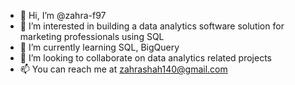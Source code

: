 - 👋 Hi, I’m @zahra-f97
- 👀 I’m interested in building a data analytics software solution for marketing professionals using SQL 
- 🌱 I’m currently learning SQL, BigQuery 
- 💞️ I’m looking to collaborate on data analytics related projects
- 📫 You can reach me at zahrashah140@gmail.com

<!---
zahra-f97/zahra-f97 is a ✨ special ✨ repository because its `README.md` (this file) appears on your GitHub profile.
You can click the Preview link to take a look at your changes.
--->
